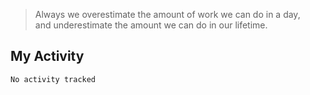 >  Always we overestimate the amount of work we can do in a day,  
>  and underestimate the amount we can do in our lifetime.


## My Activity

<!--START_SECTION:waka-->

```text
No activity tracked
```

<!--END_SECTION:waka-->
